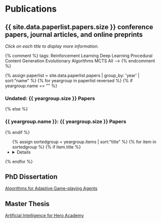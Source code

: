 # Publications

## {{ site.data.paperlist.papers.size }} conference papers, journal articles, and online preprints 

<i>Click on each title to display more information.</i>

{% comment %} tags:
<span class="badge review">Reinforcement Learning</span>
<span class="badge deep-learning">Deep Learning</span>
<span class="badge pcg">Procedural Content Generation</span>
<span class="badge evolutionary-algorithms">Evolutionary Algorithms</span>
<span class="badge mcts">MCTS</span>
<span class="badge all">All</span> ––>
{% endcomment %}

{% assign paperlist = site.data.paperlist.papers | group_by: 'year' | sort:"name"  %}
{% for yeargroup in paperlist reversed %}
{% if yeargroup.name == "" %}
   <h3>Undated: {{ yeargroup.size }} Papers</h3>
{% else %}
   <h3>{{ yeargroup.name }}: {{ yeargroup.size }} Papers</h3>
{% endif %}
<ul>
	{% assign sortedgroup = yeargroup.items | sort:"title"  %}
	{% for item in sortedgroup %}
	{% if item.title %}
	<li>
		<details>
		<blockquote>
		{% if item.authors %}
		   <h4>Authors:</h4>
		   <ul>
		   {% for author in item.authors %}
		      <li>{{ author }}</li>
		   {% endfor %}
		   </ul>
		{% endif %}

		{% if item.abstract %}
		   <h4>Abstract:</h4>
		   {{ item.abstract }}
		{% endif %}

		{% if item.pdfurl or item.codeurl or item.webpageurl %}
		   <h4>Links:</h4>
		   <ul>
		   {% if item.pdfurl %}
		   <li><a href="{{ item.pdfurl }}">Paper</a></li>
		   {% endif %}
		   {% if item.codeurl %}
		   <li><a href="{{ item.codeurl }}">Source-code</a></li>
		   {% endif %}
		   {% if item.webpageurl %}
		   <li><a href="{{ item.webpageurl }}">Webpage</a></li>
		   {% endif %}
		   </ul>
		{% endif %}

		{% if item.bibtex %}	 
		   <h4>Bibtex:</h4>
		   <pre><code>{{ item.bibtex }}</code></pre>
		{% endif %}

		<hr>
		
		 </blockquote>
		</details>
	</li>
	{% endif %}
	{% endfor %}
</ul>
{% endfor %}

## PhD Dissertation

[Algorithms for Adaptive Game-playing Agents](/publications/justesen-dissertation.pdf)

## Master Thesis

[Artificial Intelligence for Hero Academy](/publications/justesen-masterthesis.pdf)

